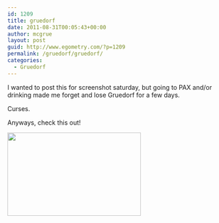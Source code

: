 ```yaml
---
id: 1209
title: gruedorf
date: 2011-08-31T00:05:43+00:00
author: mcgrue
layout: post
guid: http://www.egometry.com/?p=1209
permalink: /gruedorf/gruedorf/
categories:
  - Gruedorf
---
```

I wanted to post this for screenshot saturday, but going to PAX and/or drinking made me forget and lose Gruedorf for a few days. 

Curses.

Anyways, check this out!

[<img src="http://www.egometry.com/i/2011/08/Screen-shot-2011-08-31-at-12.02.00-AM-300x187.png" alt="" title="Screen shot 2011-08-31 at 12.02.00 AM" width="300" height="187" class="aligncenter size-medium wp-image-1212" srcset="https://www.egometry.com/i/2011/08/Screen-shot-2011-08-31-at-12.02.00-AM-300x187.png 300w, https://www.egometry.com/i/2011/08/Screen-shot-2011-08-31-at-12.02.00-AM-1024x640.png 1024w, https://www.egometry.com/i/2011/08/Screen-shot-2011-08-31-at-12.02.00-AM.png 1280w" sizes="(max-width: 300px) 85vw, 300px" />](http://www.egometry.com/i/2011/08/Screen-shot-2011-08-31-at-12.02.00-AM.png)